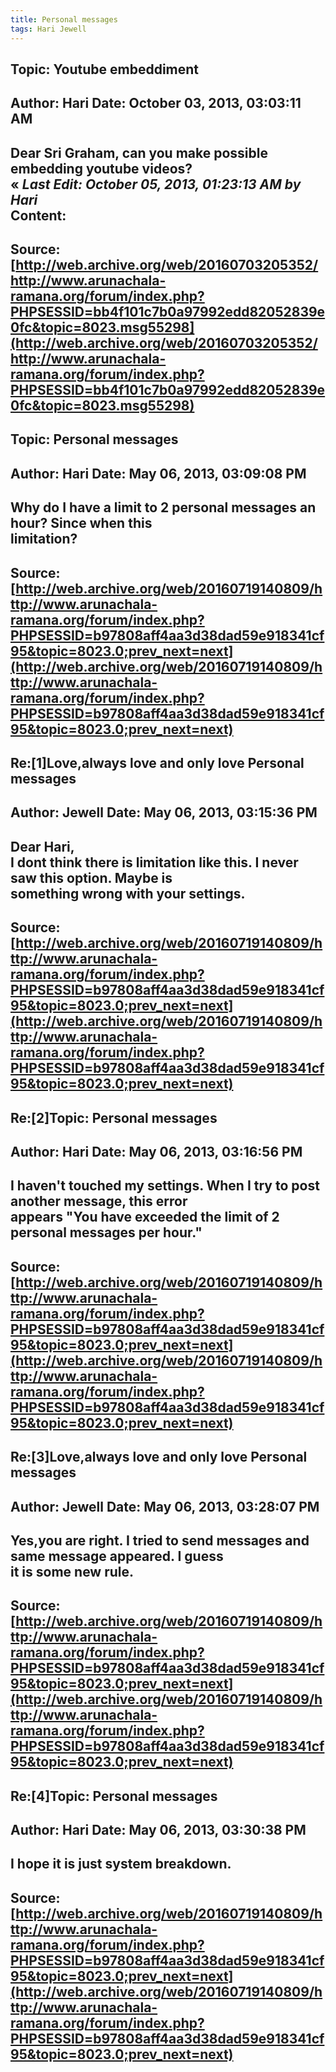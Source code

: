 ```yaml
--- 
title: Personal messages   
tags: Hari Jewell  
---  
```

## Topic: Youtube embeddiment  
Author: Hari                Date: October 03, 2013, 03:03:11 AM  
---  
Dear Sri Graham, can you make possible embedding youtube videos?  
« _Last Edit: October 05, 2013, 01:23:13 AM by Hari_  
Content:
 ---  
Source:[http://web.archive.org/web/20160703205352/http://www.arunachala-ramana.org/forum/index.php?PHPSESSID=bb4f101c7b0a97992edd82052839e0fc&topic=8023.msg55298](http://web.archive.org/web/20160703205352/http://www.arunachala-ramana.org/forum/index.php?PHPSESSID=bb4f101c7b0a97992edd82052839e0fc&topic=8023.msg55298)   
---  

## Topic: Personal messages  
Author: Hari                Date: May 06, 2013, 03:09:08 PM  
---  
Why do I have a limit to 2 personal messages an hour? Since when this  
limitation?
 ---  
Source:[http://web.archive.org/web/20160719140809/http://www.arunachala-ramana.org/forum/index.php?PHPSESSID=b97808aff4aa3d38dad59e918341cf95&topic=8023.0;prev_next=next](http://web.archive.org/web/20160719140809/http://www.arunachala-ramana.org/forum/index.php?PHPSESSID=b97808aff4aa3d38dad59e918341cf95&topic=8023.0;prev_next=next)   
---  

## Re:[1]Love,always love and only love Personal messages  
Author: Jewell              Date: May 06, 2013, 03:15:36 PM  
---  
Dear Hari,   
I dont think there is limitation like this. I never saw this option. Maybe is  
something wrong with your settings.
 ---  
Source:[http://web.archive.org/web/20160719140809/http://www.arunachala-ramana.org/forum/index.php?PHPSESSID=b97808aff4aa3d38dad59e918341cf95&topic=8023.0;prev_next=next](http://web.archive.org/web/20160719140809/http://www.arunachala-ramana.org/forum/index.php?PHPSESSID=b97808aff4aa3d38dad59e918341cf95&topic=8023.0;prev_next=next)   
---  

## Re:[2]Topic:  Personal messages  
Author: Hari                Date: May 06, 2013, 03:16:56 PM  
---  
I haven't touched my settings. When I try to post another message, this error  
appears "You have exceeded the limit of 2 personal messages per hour."
 ---  
Source:[http://web.archive.org/web/20160719140809/http://www.arunachala-ramana.org/forum/index.php?PHPSESSID=b97808aff4aa3d38dad59e918341cf95&topic=8023.0;prev_next=next](http://web.archive.org/web/20160719140809/http://www.arunachala-ramana.org/forum/index.php?PHPSESSID=b97808aff4aa3d38dad59e918341cf95&topic=8023.0;prev_next=next)   
---  

## Re:[3]Love,always love and only love Personal messages  
Author: Jewell              Date: May 06, 2013, 03:28:07 PM  
---  
Yes,you are right. I tried to send messages and same message appeared. I guess  
it is some new rule.
 ---  
Source:[http://web.archive.org/web/20160719140809/http://www.arunachala-ramana.org/forum/index.php?PHPSESSID=b97808aff4aa3d38dad59e918341cf95&topic=8023.0;prev_next=next](http://web.archive.org/web/20160719140809/http://www.arunachala-ramana.org/forum/index.php?PHPSESSID=b97808aff4aa3d38dad59e918341cf95&topic=8023.0;prev_next=next)   
---  

## Re:[4]Topic:  Personal messages  
Author: Hari                Date: May 06, 2013, 03:30:38 PM  
---  
I hope it is just system breakdown.
 ---  
Source:[http://web.archive.org/web/20160719140809/http://www.arunachala-ramana.org/forum/index.php?PHPSESSID=b97808aff4aa3d38dad59e918341cf95&topic=8023.0;prev_next=next](http://web.archive.org/web/20160719140809/http://www.arunachala-ramana.org/forum/index.php?PHPSESSID=b97808aff4aa3d38dad59e918341cf95&topic=8023.0;prev_next=next)   
---  

